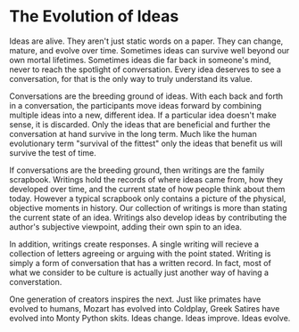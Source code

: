 # The Evolution of Ideas

Ideas are alive. They aren't just static words on a paper. They can change, mature, and evolve over time. Sometimes ideas can survive well beyond our own mortal lifetimes. Sometimes ideas die far back in someone's mind, never to reach the spotlight of conversation. Every idea deserves to see a conversation, for that is the only way to truly understand its value.</p>

Conversations are the breeding ground of ideas. With each back and forth in a conversation, the participants move ideas forward by combining multiple ideas into a new, different idea. If a particular idea doesn't make sense, it is discarded. Only the ideas that are beneficial and further the conversation at hand survive in the long term. Much like the human evolutionary term "survival of the fittest" only the ideas that benefit us will survive the test of time.

If conversations are the breeding ground, then writings are the family scrapbook. Writings hold the records of where ideas came from, how they developed over time, and the current state of how people think about them today. However a typical scrapbook only contains a picture of the physical, objective moments in history. Our collection of writings is more than stating the current state of an idea. Writings also develop ideas by contributing the author's subjective viewpoint, adding their own spin to an idea.

In addition, writings create responses. A single writing will recieve a collection of letters agreeing or arguing with the point stated. Writing is simply a form of conversation that has a written record. In fact, most of what we consider to be culture is actually just another way of having a converstation.

One generation of creators inspires the next. Just like primates have evolved to humans, Mozart has evolved into Coldplay, Greek Satires have evolved into Monty Python skits. Ideas change. Ideas improve. Ideas evolve.